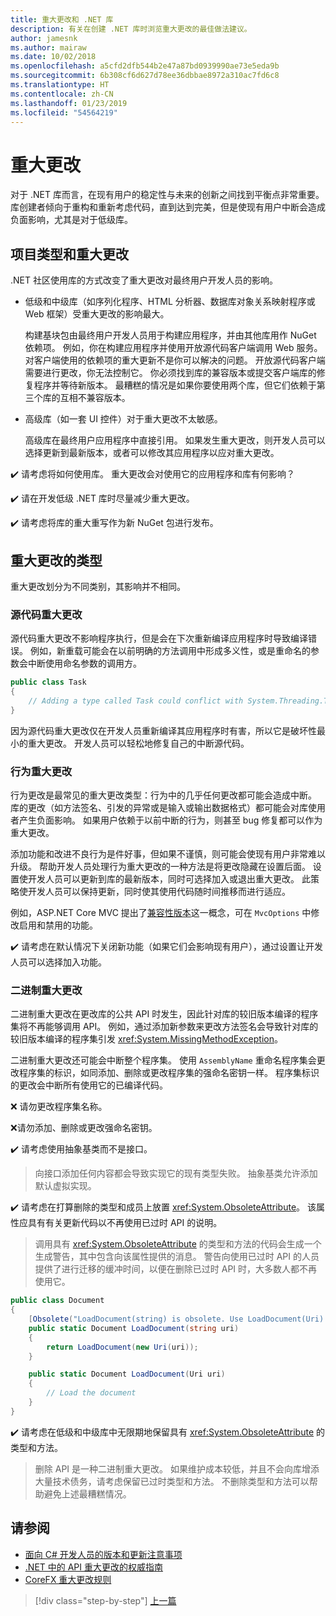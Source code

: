 ```yaml
---
title: 重大更改和 .NET 库
description: 有关在创建 .NET 库时浏览重大更改的最佳做法建议。
author: jamesnk
ms.author: mairaw
ms.date: 10/02/2018
ms.openlocfilehash: a5cfd2dfb544b2e47a87bd0939990ae73e5eda9b
ms.sourcegitcommit: 6b308cf6d627d78ee36dbbae8972a310ac7fd6c8
ms.translationtype: HT
ms.contentlocale: zh-CN
ms.lasthandoff: 01/23/2019
ms.locfileid: "54564219"
---
```

# <a name="breaking-changes"></a>重大更改

对于 .NET 库而言，在现有用户的稳定性与未来的创新之间找到平衡点非常重要。 库创建者倾向于重构和重新考虑代码，直到达到完美，但是使现有用户中断会造成负面影响，尤其是对于低级库。

## <a name="project-types-and-breaking-changes"></a>项目类型和重大更改

.NET 社区使用库的方式改变了重大更改对最终用户开发人员的影响。

* 低级和中级库（如序列化程序、HTML 分析器、数据库对象关系映射程序或 Web 框架）受重大更改的影响最大。

  构建基块包由最终用户开发人员用于构建应用程序，并由其他库用作 NuGet 依赖项。 例如，你在构建应用程序并使用开放源代码客户端调用 Web 服务。 对客户端使用的依赖项的重大更新不是你可以解决的问题。 开放源代码客户端需要进行更改，你无法控制它。 你必须找到库的兼容版本或提交客户端库的修复程序并等待新版本。 最糟糕的情况是如果你要使用两个库，但它们依赖于第三个库的互相不兼容版本。

* 高级库（如一套 UI 控件）对于重大更改不太敏感。

  高级库在最终用户应用程序中直接引用。 如果发生重大更改，则开发人员可以选择更新到最新版本，或者可以修改其应用程序以应对重大更改。

✔️ 请考虑将如何使用库。 重大更改会对使用它的应用程序和库有何影响？

✔️ 请在开发低级 .NET 库时尽量减少重大更改。

✔️ 请考虑将库的重大重写作为新 NuGet 包进行发布。

## <a name="types-of-breaking-changes"></a>重大更改的类型

重大更改划分为不同类别，其影响并不相同。

### <a name="source-breaking-change"></a>源代码重大更改

源代码重大更改不影响程序执行，但是会在下次重新编译应用程序时导致编译错误。 例如，新重载可能会在以前明确的方法调用中形成多义性，或是重命名的参数会中断使用命名参数的调用方。

```csharp
public class Task
{
    // Adding a type called Task could conflict with System.Threading.Tasks.Task at compilation
}
```

因为源代码重大更改仅在开发人员重新编译其应用程序时有害，所以它是破坏性最小的重大更改。 开发人员可以轻松地修复自己的中断源代码。

### <a name="behavior-breaking-change"></a>行为重大更改

行为更改是最常见的重大更改类型：行为中的几乎任何更改都可能会造成中断。 库的更改（如方法签名、引发的异常或是输入或输出数据格式）都可能会对库使用者产生负面影响。 如果用户依赖于以前中断的行为，则甚至 bug 修复都可以作为重大更改。

添加功能和改进不良行为是件好事，但如果不谨慎，则可能会使现有用户非常难以升级。 帮助开发人员处理行为重大更改的一种方法是将更改隐藏在设置后面。 设置使开发人员可以更新到库的最新版本，同时可选择加入或退出重大更改。 此策略使开发人员可以保持更新，同时使其使用代码随时间推移而进行适应。

例如，ASP.NET Core MVC 提出了[兼容性版本](/aspnet/core/mvc/compatibility-version)这一概念，可在 `MvcOptions` 中修改启用和禁用的功能。

 ✔️ 请考虑在默认情况下关闭新功能（如果它们会影响现有用户），通过设置让开发人员可以选择加入功能。

### <a name="binary-breaking-change"></a>二进制重大更改

二进制重大更改在更改库的公共 API 时发生，因此针对库的较旧版本编译的程序集将不再能够调用 API。 例如，通过添加新参数来更改方法签名会导致针对库的较旧版本编译的程序集引发 <xref:System.MissingMethodException>。

二进制重大更改还可能会中断整个程序集。 使用 `AssemblyName` 重命名程序集会更改程序集的标识，如同添加、删除或更改程序集的强命名密钥一样。 程序集标识的更改会中断所有使用它的已编译代码。

❌ 请勿更改程序集名称。

❌请勿添加、删除或更改强命名密钥。

✔️ 请考虑使用抽象基类而不是接口。

> 向接口添加任何内容都会导致实现它的现有类型失败。 抽象基类允许添加默认虚拟实现。

✔️ 请考虑在打算删除的类型和成员上放置 <xref:System.ObsoleteAttribute>。 该属性应具有有关更新代码以不再使用已过时 API 的说明。

> 调用具有 <xref:System.ObsoleteAttribute> 的类型和方法的代码会生成一个生成警告，其中包含向该属性提供的消息。 警告向使用已过时 API 的人员提供了进行迁移的缓冲时间，以便在删除已过时 API 时，大多数人都不再使用它。

```csharp
public class Document
{
    [Obsolete("LoadDocument(string) is obsolete. Use LoadDocument(Uri) instead.")]
    public static Document LoadDocument(string uri)
    {
        return LoadDocument(new Uri(uri));
    }

    public static Document LoadDocument(Uri uri)
    {
        // Load the document
    }
}
```

✔️ 请考虑在低级和中级库中无限期地保留具有 <xref:System.ObsoleteAttribute> 的类型和方法。

> 删除 API 是一种二进制重大更改。 如果维护成本较低，并且不会向库增添大量技术债务，请考虑保留已过时类型和方法。 不删除类型和方法可以帮助避免上述最糟糕情况。

## <a name="see-also"></a>请参阅

- [面向 C# 开发人员的版本和更新注意事项](../../csharp/whats-new/version-update-considerations.md)
- [.NET 中的 API 重大更改的权威指南](https://stackoverflow.com/questions/1456785/a-definitive-guide-to-api-breaking-changes-in-net)
- [CoreFX 重大更改规则](https://github.com/dotnet/corefx/blob/master/Documentation/coding-guidelines/breaking-change-rules.md)

>[!div class="step-by-step"]
>[上一篇](versioning.md)
